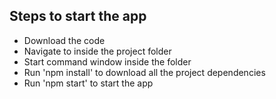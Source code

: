 ## Steps to start the app

- Download the code
- Navigate to inside the project folder
- Start command window inside the folder
- Run 'npm install' to download all the project dependencies
- Run 'npm start' to start the app 
